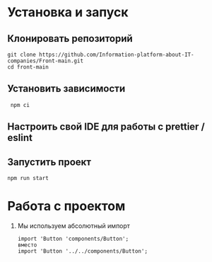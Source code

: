 # Установка и запуск
## Клонировать репозиторий
   ```shell 
   git clone https://github.com/Information-platform-about-IT-companies/Front-main.git
cd front-main
   ```
## Установить зависимости
   ```shell 
    npm ci
   ```
## Настроить свой IDE для работы с prettier / eslint
## Запустить проект
   ```shell 
npm run start
   ```
# Работа с проектом

1. Мы используем абсолютный импорт
   ```shell 
   import 'Button 'components/Button';
   вместо
   import 'Button '../../components/Button';
      ```